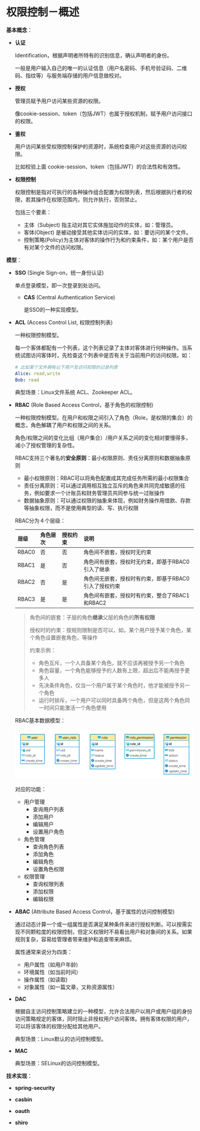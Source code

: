 # 权限控制－概述

**基本概念**：

+ **认证**

  Identification，根据声明者所特有的识别信息，确认声明者的身份。

  一般是用户输入自己的唯一的认证信息（用户名密码、手机号验证码、二维码、指纹等）与服务端存储的用户信息做校对。

+ **授权**

  管理员赋予用户访问某些资源的权限。

  像cookie-session、token（包括JWT）也属于授权机制，赋予用户访问接口的权限。

+ **鉴权**

  用户访问某些受权限控制保护的资源时，系统检查用户对这些资源的访问权限。

  比如校验上面 cookie-session、token（包括JWT）的合法性和有效性。

+ **权限控制**

  权限控制是指对可执行的各种操作组合配置为权限列表，然后根据执行者的权限，若其操作在权限范围内，则允许执行，否则禁止。 

  包括三个要素：

  - 主体（Subject) 指主动对其它实体施加动作的实体，如：管理员。
  - 客体(Object) 是被动接受其他实体访问的实体，如：要访问的某个文件。
  - 控制策略(Policy)为主体对客体的操作行为和约束条件，如：某个用户是否有对某个文件的访问权限。

**模型**：

+ **SSO** (Single Sign-on，统一身份认证)

  单点登录模型，即一次登录到处访问。

  + **CAS** (Central Authentication Service)

    是SSO的一种实现模型。

+ **ACL** (Access Control List, 权限控制列表)

  一种权限控制模型。

  每一个客体都配有一个列表，这个列表记录了主体对客体进行何种操作。当系统试图访问客体时，先检查这个列表中是否有关于当前用户的访问权限。如：

  ```yaml
  # 比如某个文件拥有以下用户及访问权限的记录列表
  Alice: read,write
  Bob: read
  ```

  典型场景：Linux文件系统 ACL、Zookeeper ACL。

+ **RBAC** (Role Based Access Control，基于角色的权限控制)

  一种权限控制模型。在用户和权限之间引入了角色（Role，是权限的集合）的概念，角色解耦了用户和权限之间的关系。

  角色/权限之间的变化比组（用户集合）/用户关系之间的变化相对要慢得多，减小了授权管理的复杂性。

  RBAC支持三个著名的**安全原则**：最小权限原则、责任分离原则和数据抽象原则

  - 最小权限原则：RBAC可以将角色配置成其完成任务所需的最小权限集合
  - 责任分离原则：可以通过调用相互独立互斥的角色来共同完成敏感的任务，例如要求一个计账员和财务管理员共同参与统一过账操作
  - 数据抽象原则：可以通过权限的抽象来体现，例如财务操作用借款、存款等抽象权限，而不是使用典型的读、写、执行权限

  RBAC分为４个层级：

  | 层级  | 角色层次 | 授权约束 | 说明                                                  |
  | ----- | -------- | -------- | ----------------------------------------------------- |
  | RBAC0 | 否       | 否       | 角色间不嵌套，授权时无约束                            |
  | RBAC1 | 是       | 否       | 角色间有嵌套，授权时无约束，即基于RBAC0引入了继承     |
  | RBAC2 | 否       | 是       | 角色间无嵌套，授权时有约束，即基于RBAC0引入了授权约束 |
  | RBAC3 | 是       | 是       | 角色间有嵌套，授权时有约束，整合了RBAC1和RBAC2        |

  > 角色间的嵌套：子层的角色**继承**父层的角色的**所有权限**
  >
  > 授权时的约束：按规则限制是否可以，如，某个用户授予某个角色，某个角色设置嵌套角色，等操作
  >
  > 约束示例：
  >
  > - 角色互斥，一个人具备某个角色，就不应该再被授予另一个角色
  > - 角色容量，一个角色能够授予的人数有上限，超出后不能再授予更多人
  > - 先决条件角色，仅当一个用户属于某个角色时，他才能被授予另一个角色
  > - 运行时排斥，一个用户可以同时具备两个角色，但是这两个角色同一时间只能激活一个角色使用

  RBAC基本数据模型：

  ![](img/ac_eer.png)

  对应的功能：

  + 用户管理
    + 查询用户列表
    + 添加用户
    + 编辑用户
    + 设置用户角色
  + 角色管理
    + 查询角色列表
    + 添加角色
    + 编辑角色
    + 设置角色权限
  + 权限管理
    + 查询权限列表
    + 添加权限
    + 编辑权限

+ **ABAC** (Attribute Based Access Control，基于属性的访问控制模型)

  通过动态计算一个或一组属性是否满足某种条件来进行授权判断。可以按需实现不同颗粒度的权限控制，但定义权限时不易看出用户和对象间的关系。如果规则复杂，容易给管理者带来维护和追查带来麻烦。

  属性通常来说分为四类：

  - 用户属性（如用户年龄)
  - 环境属性（如当前时间）
  - 操作属性（如读取)
  - 对象属性（如一篇文章，又称资源属性）

+ **DAC**

  根据自主访问控制策略建立的一种模型，允许合法用户以用户或用户组的身份访问策略规定的客体，同时阻止非授权用户访问客体。拥有客体权限的用户，可以将该客体的权限分配给其他用户。

  典型场景：Linux默认的访问控制模型。

+ **MAC**

  典型场景：SELinux的访问控制模型。

**技术实现**：

+ **spring-security**
+ **casbin**

+ **oauth**
+ **shiro**


